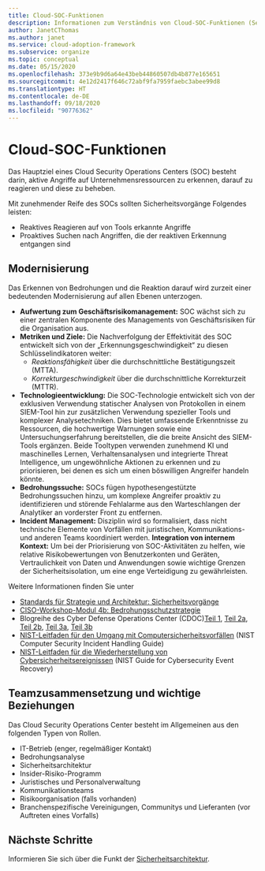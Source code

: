 ```yaml
---
title: Cloud-SOC-Funktionen
description: Informationen zum Verständnis von Cloud-SOC-Funktionen (Security Operations Center).
author: JanetCThomas
ms.author: janet
ms.service: cloud-adoption-framework
ms.subservice: organize
ms.topic: conceptual
ms.date: 05/15/2020
ms.openlocfilehash: 373e9b9d6a64e43beb44860507db4b877e165651
ms.sourcegitcommit: 4e12d2417f646c72abf9fa7959faebc3abee99d8
ms.translationtype: HT
ms.contentlocale: de-DE
ms.lasthandoff: 09/18/2020
ms.locfileid: "90776362"
---
```

<!-- docutune:casing "Cyber Defense Operations Center" -->
<!-- cSpell:ignore CISO MTTA MTTR SIEM NIST SOCs CDOC -->

# <a name="cloud-soc-functions"></a>Cloud-SOC-Funktionen

Das Hauptziel eines Cloud Security Operations Centers (SOC) besteht darin, aktive Angriffe auf Unternehmensressourcen zu erkennen, darauf zu reagieren und diese zu beheben.

Mit zunehmender Reife des SOCs sollten Sicherheitsvorgänge Folgendes leisten:

- Reaktives Reagieren auf von Tools erkannte Angriffe
- Proaktives Suchen nach Angriffen, die der reaktiven Erkennung entgangen sind

## <a name="modernization"></a>Modernisierung

Das Erkennen von Bedrohungen und die Reaktion darauf wird zurzeit einer bedeutenden Modernisierung auf allen Ebenen unterzogen.

- **Aufwertung zum Geschäftsrisikomanagement:** SOC wächst sich zu einer zentralen Komponente des Managements von Geschäftsrisiken für die Organisation aus.
- **Metriken und Ziele:** Die Nachverfolgung der Effektivität des SOC entwickelt sich von der „Erkennungsgeschwindigkeit“ zu diesen Schlüsselindikatoren weiter:
  - _Reaktionsfähigkeit_ über die durchschnittliche Bestätigungszeit (MTTA).
  - _Korrekturgeschwindigkeit_ über die durchschnittliche Korrekturzeit (MTTR).
- **Technologieentwicklung:** Die SOC-Technologie entwickelt sich von der exklusiven Verwendung statischer Analysen von Protokollen in einem SIEM-Tool hin zur zusätzlichen Verwendung spezieller Tools und komplexer Analysetechniken. Dies bietet umfassende Erkenntnisse zu Ressourcen, die hochwertige Warnungen sowie eine Untersuchungserfahrung bereitstellen, die die breite Ansicht des SIEM-Tools ergänzen. Beide Tooltypen verwenden zunehmend KI und maschinelles Lernen, Verhaltensanalysen und integrierte Threat Intelligence, um ungewöhnliche Aktionen zu erkennen und zu priorisieren, bei denen es sich um einen böswilligen Angreifer handeln könnte.
- **Bedrohungssuche:** SOCs fügen hypothesengestützte Bedrohungssuchen hinzu, um komplexe Angreifer proaktiv zu identifizieren und störende Fehlalarme aus den Warteschlangen der Analytiker an vorderster Front zu entfernen.
- **Incident Management:** Disziplin wird so formalisiert, dass nicht technische Elemente von Vorfällen mit juristischen, Kommunikations- und anderen Teams koordiniert werden.
**Integration von internem Kontext:** Um bei der Priorisierung von SOC-Aktivitäten zu helfen, wie relative Risikobewertungen von Benutzerkonten und Geräten, Vertraulichkeit von Daten und Anwendungen sowie wichtige Grenzen der Sicherheitsisolation, um eine enge Verteidigung zu gewährleisten.

 Weitere Informationen finden Sie unter

- [Standards für Strategie und Architektur: Sicherheitsvorgänge](/security/compass/security-operations-videos-and-decks)
- [CISO-Workshop-Modul 4b: Bedrohungsschutzstrategie](/security/ciso-workshop/ciso-workshop-module-4b)
- Blogreihe des Cyber Defense Operations Center (CDOC)[Teil 1](https://www.microsoft.com/security/blog/2019/02/21/lessons-learned-from-the-microsoft-soc-part-1-organization), [Teil 2a](https://www.microsoft.com/security/blog/2019/04/23/lessons-learned-microsoft-soc-part-2-organizing-people), [Teil 2b](https://www.microsoft.com/security/blog/2019/06/06/lessons-learned-from-the-microsoft-soc-part-2b-career-paths-and-readiness), [Teil 3a](https://www.microsoft.com/security/blog/2019/10/07/ciso-series-lessons-learned-from-the-microsoft-soc-part-3a-choosing-soc-tools), [Teil 3b](https://www.microsoft.com/security/blog/2019/12/23/ciso-series-lessons-learned-from-the-microsoft-soc-part-3b-a-day-in-the-life)
- [NIST-Leitfaden für den Umgang mit Computersicherheitsvorfällen](https://nvlpubs.nist.gov/nistpubs/SpecialPublications/NIST.SP.800-61r2.pdf) (NIST Computer Security Incident Handling Guide)
- [NIST-Leitfaden für die Wiederherstellung von Cybersicherheitsereignissen](https://nvlpubs.nist.gov/nistpubs/SpecialPublications/NIST.SP.800-184.pdf) (NIST Guide for Cybersecurity Event Recovery)

## <a name="team-composition-and-key-relationships"></a>Teamzusammensetzung und wichtige Beziehungen

Das Cloud Security Operations Center besteht im Allgemeinen aus den folgenden Typen von Rollen.

- IT-Betrieb (enger, regelmäßiger Kontakt)
- Bedrohungsanalyse
- Sicherheitsarchitektur
- Insider-Risiko-Programm
- Juristisches und Personalverwaltung
- Kommunikationsteams
- Risikoorganisation (falls vorhanden)
- Branchenspezifische Vereinigungen, Communitys und Lieferanten (vor Auftreten eines Vorfalls)

## <a name="next-steps"></a>Nächste Schritte

Informieren Sie sich über die Funkt der [Sicherheitsarchitektur](./cloud-security-architecture.md).
